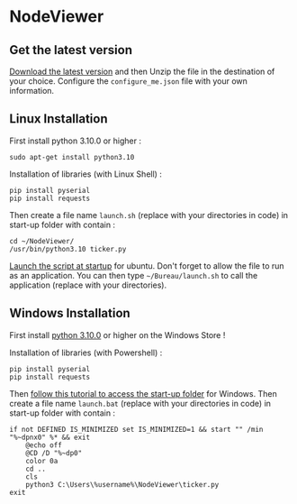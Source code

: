 # NodeViewer

## Get the latest version

[Download the latest version](https://github.com/Skyedge1903/NodeViewer/archive/refs/heads/main.zip)
and then Unzip the file in the destination of your choice.
Configure the `configure_me.json` file with your own information.

## Linux Installation

First install python 3.10.0 or higher :
```console
sudo apt-get install python3.10
```

Installation of libraries (with Linux Shell) :

```console
pip install pyserial
pip install requests
```

Then create a file name `launch.sh` (replace with your directories in code) in start-up folder with contain :
```shell
cd ~/NodeViewer/
/usr/bin/python3.10 ticker.py
```

[Launch the script at startup](https://help.ubuntu.com/stable/ubuntu-help/startup-applications.html.en)
for ubuntu. Don't forget to allow the file to run as an application. 
You can then type `~/Bureau/launch.sh` to call the application (replace with your directories).

## Windows Installation

First install [python 3.10.0](https://apps.microsoft.com/store/detail/python-310/9PJPW5LDXLZ5?hl=en-us&gl=us)
or higher on the Windows Store !

Installation of libraries (with Powershell) :

```console
pip install pyserial
pip install requests
```

Then [follow this tutorial to access the start-up folder](https://support.microsoft.com/en-us/windows/add-an-app-to-run-automatically-at-startup-in-windows-10-150da165-dcd9-7230-517b-cf3c295d89dd)
for Windows. Then create a file name `launch.bat` (replace with your directories in code) in start-up folder with contain :

```batch
if not DEFINED IS_MINIMIZED set IS_MINIMIZED=1 && start "" /min "%~dpnx0" %* && exit
	@echo off
	@CD /D "%~dp0"
	color 0a
	cd ..
	cls
	python3 C:\Users\%username%\NodeViewer\ticker.py
exit
```
